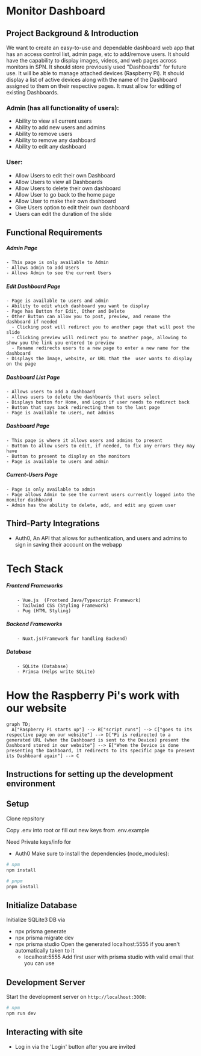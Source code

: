 # Monitor Dashboard


## Project Background & Introduction
We want to create an easy-to-use and dependable dashboard web app that has an access control list, admin page, etc to add/remove users. It should have the capability to display images, videos, and web pages across monitors in SPN. It should store previously used "Dashboards" for future use. It will be able to manage attached devices (Raspberry Pi). It should display a list of active devices along with the name of the Dashboard assigned to them on their respective pages. It must allow for editing of existing Dashboards.

### Admin (has all functionality of users):
  
  - Ability to view all current users
  - Ability to add new users and admins
  - Ability to remove users
  - Ability to remove any dashboard
  - Ability to edit any dashboard                                         

### User:
  - Allow Users to edit their own Dashboard
  - Allow Users to view all Dashboards
  - Allow Users to delete their own dashboard
  - Allow User to go back to the home page
  - Allow User to make their own dashboard
  - Give Users option to edit their own dashboard
  - Users can edit the duration of the slide
  
## Functional Requirements

  ##### Admin Page
    - This page is only available to Admin
    - Allows admin to add Users
    - Allows Admin to see the current Users

  ##### Edit Dashboard Page
    - Page is available to users and admin
    - Ability to edit which dashboard you want to display
    - Page has Button for Edit, Other and Delete
    - Other Button can allow you to post, preview, and rename the dashboard if needed
      - Clicking post will redirect you to another page that will post the slide
      - Clicking preview will redirect you to another page, allowing to show you the link you entered to preview
      - Rename redirects users to a new page to enter a new name for the dashboard
    - Displays the Image, website, or URL that the  user wants to display on the page

  ##### Dashboard List Page
    - Allows users to add a dashboard
    - Allows users to delete the dashboards that users select
    - Displays button for Home, and Login if user needs to redirect back
    - Button that says back redirecting them to the last page
    - Page is available to users, not admins
    
  ##### Dashboard Page
    - This page is where it allows users and admins to present
    - Button to allow users to edit, if needed, to fix any errors they may have
    - Button to present to display on the monitors
    - Page is available to users and admin

  ##### Current-Users Page
    - Page is only available to admin
    - Page allows Admin to see the current users currently logged into the monitor dashboard
    - Admin has the ability to delete, add, and edit any given user


## Third-Party Integrations
  - Auth0, An API that allows for authentication, and users and admins to sign in saving their account on the webapp

# Tech Stack

  ##### Frontend Frameworks
        - Vue.js  (Frontend Java/Typescript Framework)
        - Tailwind CSS (Styling Framework)
        - Pug (HTML Styling)
  ##### Backend Frameworks
        - Nuxt.js(Framework for handling Backend)
  ##### Database
        - SQLite (Database)
        - Primsa (Helps write SQLite)
        
# How the Raspberry Pi's work with our website
```mermaid
graph TD;
  A["Raspberry Pi starts up"] --> B["script runs"] --> C["goes to its respective page on our website"] --> D["Pi is redirected to a generated URL (when the Dashboard is sent to the Device) present the Dashboard stored in our website"] --> E["When the Device is done presenting the Dashboard, it redirects to its specific page to present its Dashboard again"] --> C
```

## Instructions for setting up the development environment

## Setup
Clone repsitory

Copy .env into root or fill out new keys from .env.example

Need Private keys/info for
  - Auth0
Make sure to install the dependencies (node_modules):

```bash
# npm
npm install

# pnpm
pnpm install
```
## Initialize Database

Initialize SQLite3 DB via

- npx prisma generate
- npx prisma migrate dev
- npx prisma studio
Open the generated localhost:5555 if you aren't automatically taken to it
  - localhost:5555
Add first user with prisma studio with valid email that you can use

## Development Server
Start the development server on `http://localhost:3000`:
```bash
# npm
npm run dev
```
## Interacting with site
  - Log in via the 'Login' button after you are invited
